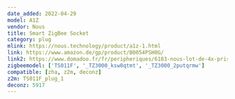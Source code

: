 ```yaml
---
date_added: 2022-04-29
model: A1Z
vendor: Nous
title: Smart ZigBee Socket
category: plug
mlink: https://nous.technology/product/a1z-1.html
link: https://www.amazon.de/gp/product/B0054PSH0G/
link2: https://www.domadoo.fr/fr/peripheriques/6183-nous-lot-de-4x-prise-intelligente-zigbee-30-mesure-de-consommation-5907772033531.html
zigbeemodel: ['TS011F', '_TZ3000_ksw8qtmt', '_TZ3000_2putqrmw']
compatible: [zha, z2m, deconz]
z2m: TS011F_plug_1
deconz: 5917
---
```




